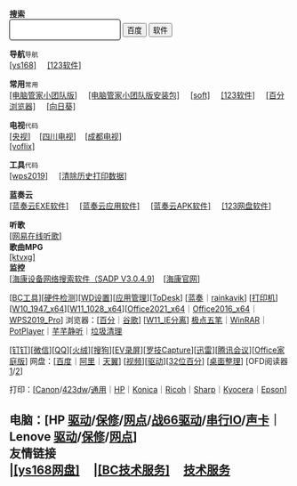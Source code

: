 **搜索**&nbsp;&nbsp;&nbsp;&nbsp;  
<input type=text style="border:1px solid;padding:0 8px;border-radius:4px;width:200px;height:38px;font-size:18px" id="keyboard"  onMouseOver="this.focus()" onKeyDown="if (event.keyCode==13) {baidu.onclick()}">
<input type=button id="baidu" class=inp onClick="window.open('http://www.baidu.com/s?wd='+encodeURIComponent(keyboard.value))"  value="百度">
<input type=button class=inp onClick="window.open('https://www.zdfans.com/search/'+encodeURIComponent(keyboard.value)+'.html')" value="软件"><br>  

**导航**`导航`  
<a href="[https://sunkus.lanzoux.com/b00zakeid](http://sunkus.ysepan.com/)" target="_blank">[ys168]</a>&nbsp;&nbsp;&nbsp;&nbsp;
<a href="https://www.123pan.com/s/LPqA-E1vq" target="_blank">[123软件]</a>&nbsp;&nbsp;&nbsp;&nbsp;

**常用**`常用`  
<a href="https://team.qq.com/d/Maintenance/RemoteTools#/" target="_blank">[电脑管家小团队版]</a>&nbsp;&nbsp;&nbsp;&nbsp;
<a href="https://team.qq.com/download/PCMgr_Setup.exe?pinid=K3PQU7EW" target="_blank">[电脑管家小团队版安装包]</a>&nbsp;&nbsp;&nbsp;&nbsp;
<a href="https://sunkus.lanzoux.com/b00zakeid" target="_blank">[soft]</a>&nbsp;&nbsp;&nbsp;&nbsp;
<a href="https://www.123pan.com/s/LPqA-E1vq" target="_blank">[123软件]</a>&nbsp;&nbsp;&nbsp;&nbsp;
<a href="https://static.centbrowser.cn/win_stable/4.3.9.248/centbrowser_4.3.9.248.exe" target="_blank">[百分浏览器]</a>&nbsp;&nbsp;&nbsp;&nbsp;
<a href="https://dl-cdn.oray.com/sunlogin/windows/SunloginClient_12.6.0.48685.exe
" target="_blank">[向日葵]</a>&nbsp;&nbsp;&nbsp;&nbsp;


**电视**`代码`  
<a href="https://tv.cctv.com/live" target="_blank">[央视]</a>&nbsp;&nbsp;&nbsp;&nbsp;<a href="http://www.sctv.com/watchTV" target="_blank">[四川电视]</a>&nbsp;&nbsp;&nbsp;&nbsp;<a href="https://www.cditv.cn/show-192-1-1.html" target="_blank">[成都电视]</a>&nbsp;&nbsp;&nbsp;&nbsp;   
<a href="https://www.voflix.com/" target="_blank">[voflix]</a>&nbsp;&nbsp;&nbsp;&nbsp;

**工具**`代码`  
<a href="http://pan.zzu.cc:99/d/Ali/WPS2019_Pro.exe" target="_blank">[wps2019]</a>&nbsp;&nbsp;&nbsp;&nbsp;
<a href="/soft/清除历史打印数据.bat" target="_blank">[清除历史打印数据]</a>&nbsp;&nbsp;&nbsp;&nbsp;

**蓝奏云**  
<a href="https://sunkus.lanzoux.com/b00zakeid" target="_blank">[蓝奏云EXE软件]</a>&nbsp;&nbsp;&nbsp;&nbsp;
<a href="https://sunkus.lanzouw.com/b011q89ub" target="_blank">[蓝奏云应用软件]</a>&nbsp;&nbsp;&nbsp;&nbsp;
<a href="https://sunkus.lanzouw.com/b011zxpub" target="_blank">[蓝奏云APK软件]</a>&nbsp;&nbsp;&nbsp;&nbsp;
<a href="https://www.123pan.com/s/LPqA-E1vq" target="_blank">[123网盘软件]</a>&nbsp;&nbsp;&nbsp;&nbsp;

**听歌**  
<a href="https://music.163.com/#/discover/toplist?id=3778678" target="_blank">[网易在线听歌]</a>&nbsp;&nbsp;&nbsp;&nbsp;  
**歌曲MPG**  
<a href="https://www.ktvxg.com/single.aspx?Page=1" target="_blank">[ktvxg]</a>&nbsp;&nbsp;&nbsp;&nbsp;  
**监控**  
<a href="https://www.hikvision.com/content/dam/hikvision/cn/ServiceSupport/Downloads/desktop-software/hikvision-tools%EF%BC%88%E5%90%ABsadp%E3%80%81%E5%BD%95%E5%83%8F%E5%AE%B9%E9%87%8F%E8%AE%A1%E7%AE%97%E7%AD%89%E5%B7%A5%E5%85%B7%EF%BC%89/SADPTool.zip" target="_blank">[海康设备网络搜索软件（SADP V3.0.4.9]</a>&nbsp;&nbsp;&nbsp;&nbsp;<a href="https://www.hikvision.com/cn/support/Downloads/Desktop-Application/" target="_blank">[海康官网]</a>&nbsp;&nbsp;&nbsp;&nbsp;  

<span>[<a href="https://files.zohopublic.com.cn/public/workdrive-public/download/o9yvmddcb57f8a9af49d9b2299240a7b0f697">BC工具</a>][<a href="https://files.zohopublic.com.cn/public/workdrive-public/download/o9yvmb7d7797adb114b5e8a618e2437298213">硬件检测</a>][<a target=_self href="windowsdefender://Threatsettings" title="手动关闭 Windows Defender">WD设置</a>][<a target=_self href="ms-settings:appsfeatures" title="手动卸载 McAfee">应用管理</a>][<a href="https://newdl.todesk.com/windows/ToDesk_Lite.exe" title="远程协助软件">ToDesk</a>]</span>
<span>[<a href="https://cmd.lanzoux.com/b593997" title="蓝奏云分享">蓝奏</a>｜<a href="https://cloud.rainkavik.com/s/3VWsL?path=%2F">rainkavik</a>]</span>
<span>[<a href="https://cmd.lanzoux.com/b03ndhiaf" title="打印机一键安装">打印机</a>]</span>
<span>[<a href="http://pan.zzu.cc:99/d/Ali/esd/W10_1947_x64_Soft.esd">W10_1947_x64</a>][<a href="http://pan.zzu.cc:99/d/Ali/esd/W11_1028_x64.esd">W11_1028_x64</a>][<a href="https://files.zohopublic.com.cn/public/workdrive-public/download/847us2e602c031a3e447baa108d31a6c1cc75">Office2021_x64</a>｜<a href="http://pan.zzu.cc:99/d/Ali/Office2016_Pro_Plus_vl_x64.exe">Office2016_x64</a>｜<a href="http://pan.zzu.cc:99/d/Ali/WPS2019_Pro.exe">WPS2019_Pro</a>]</span>
<span>浏览器：[<a href="https://qiniu.zhyclound.cn/uploads/2023/01/04/EuYwHNWF_CB.exe?attname=CentBrowser_5.0.1002.295_x64.exe">百分</a>｜<a href="http://dl.google.com/release2/chrome/gfu3lptcra3hizbjcq3dbfrdnq_106.0.5249.119/106.0.5249.119_chrome_installer.exe">谷歌</a>]</span>
<span>[<a href="https://qiniu.zhyclound.cn/uploads/2022/12/29/PCEbemU2_W11_IE.exe?attname=W11_IE.exe">W11_IE分离</a>]</span>
<a href="https://cmd.lanzoux.com/i3y1qih">极点五笔</a>｜<a href="https://qiniu.zhyclound.cn/uploads/2022/12/27/rvMytAUn_WinRAR_x64.exe?attname=WinRAR_x64.exe">WinRAR</a>｜<a href="https://qiniu.zhyclound.cn/uploads/2023/01/04/IT2RbVgl_pot.exe?attname=PotPlaye_x64.exe" title="视频播放器">PotPlayer</a>｜<a href="https://qiniu.zhyclound.cn/uploads/2022/12/27/tIh6fiwv_TTPlayer_.exe?attname=TTPlayer_.exe" title="音频播放器">芊芊静听</a>｜<a href="https://files.zohopublic.com.cn/public/workdrive-public/download/847usca8c7a77da364dd8b3b2de8e11472f65">垃圾清理</a>

<span>[<a href="https://files.zohopublic.com.cn/public/workdrive-public/download/o9yvm86e1a484a7154b77b2d6850728d72c85">钉钉</a>][<a href="https://dldir1.qq.com/weixin/Windows/WeChatSetup.exe">微信</a>][<a href="https://im.qq.com/pcqq">QQ</a>][<a href="https://www.huorong.cn/downloadfullv5.html">火绒</a>][<a href="https://cmd.lanzoux.com/icsdwyj">搜狗</a>][<a href="https://www.ieway.cn/evcapture.html">EV录屏</a>][<a href="https://www.logitech.com.cn/zh-cn/software/capture.html">罗技Capture</a>][<a href="http://www.ccho.cc/down/27.html">迅雷</a>][<a href="https://meeting.tencent.com/download-win.html">腾讯会议</a>][<a href="https://c2rsetup.officeapps.live.com/c2r/download.aspx?productReleaseID=HomeStudent2021Retail&platform=Def&language=zh-CN">Office家庭版</a>]</span>
<span>网盘：[<a href="http://pan.baidu.com/download">百度</a>｜<a href="https://yunpan.aliyun.com/downloads/apps/desktop/aDrive.exe">阿里</a>｜<a href="https://download.cloud.189.cn/file/downloadFile.action?dlt=4&dt=1&expired=1825323487959&sk=297953828&ufi=12420232858619429&zyc=60&token=cloud14&sig=isNavZTyVqX5mfceiAH%2FXc99RTI%3D">天翼</a>]</span>
<span>
[<a href="https://423down.lanzouo.com/b0f193zcb" title="优酷/爱奇艺/腾讯视频去广告版">视频</a>][<a href="https://423down.lanzouo.com/b0f1akq0d">驱动</a>][<a href="https://cmd.lanzoux.com/iba987a">32位百分</a>]</span>
<span>[<a href="https://webcdn.m.qq.com/spcmgr/download/DeskGo_3_3_1477_127_lite.exe">桌面整理</a>]</span>
<span>[OFD阅读器 <a href="https://suwell-soft-package.oss-cn-beijing.aliyuncs.com/%E6%95%B0%E7%A7%91OFD%E7%89%88%E5%BC%8F%E9%98%85%E8%AF%BB%E8%BD%AF%E4%BB%B6.zip">1</a>/<a href="https://www.ofd.vip/ofd/jsofdSetup.exe">2</a>]</span>

<span>打印：[<a href="https://www.canon.com.cn/supports/download/sims/search/index">Canon</a>/<a href="https://gdlp01.c-wss.com/gds/1/0100009361/02/MF426MFDriverV580WPSC.exe">423dw</a>/<a href="https://gdlp01.c-wss.com/gds/5/0100009505/08/GPlus_UFRII_Driver_V230_W64_00.exe">通用</a>｜<a href="https://support.hp.com/cn-zh/drivers/printers">HP</a>｜<a href="https://www.konicaminolta.com.cn/support/drivers/index.html">Konica</a>｜<a href="https://www.ricoh.com.cn/download">Ricoh</a>｜<a href="https://www.sharp.cn/node/1113">Sharp</a>｜<a href="https://www.kyoceradocumentsolutions.com.cn/support/mfp/download/">Kyocera</a>｜<a href="https://www.epson.com.cn/Apps/tech_support/GuideDrive.aspx?columnid=384&sort-1=376&product-2=378">Epson</a>]</span>

<span>电脑：[HP <a href="https://support.hp.com/cn-zh/drivers">驱动</a>/<a href="https://support.hp.com/cn-zh/checkwarranty">保修</a>/<a href="https://support.hpicss.com/ascindex_detail.aspx">网点</a>/<a href="https://support.hp.com/cn-zh/drivers/selfservice/hp-zhan-66-pro-14-g4-notebook-pc/37935365">战66驱动</a>/<a href="https://h30318.www3.hp.com/pub/softpaq/sp112501-113000/sp112816.exe">串行IO</a>/<a href="https://h30318.www3.hp.com/pub/softpaq/sp111001-111500/sp111442.exe">声卡</a>｜Lenove <a href="https://newsupport.lenovo.com.cn/">驱动</a>/<a href="https://newsupport.lenovo.com.cn/guardeploySearch.html">保修</a>/<a href="https://newsupport.lenovo.com.cn/serverNet.html">网点</a>]</span>
<br>
**友情链接**  
|<a href="http://sunkus.ys168.com" target="_blank">[ys168网盘]</a>&nbsp;&nbsp;&nbsp;&nbsp;
|<a href="http://www.ccho.cc/bc/" target="_blank">[BC技术服务]</a>&nbsp;&nbsp;&nbsp;&nbsp;
[技术服务](https://sunkus.github.io)&nbsp;&nbsp;&nbsp;&nbsp;  
----------
